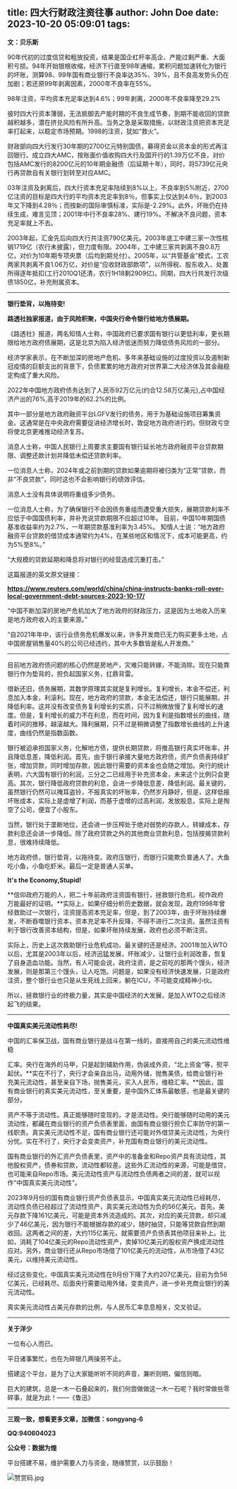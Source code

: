 title: 四大行财政注资往事
author: John Doe
date: 2023-10-20 05:09:01
tags:
---
**文：贝乐斯**<!--more-->

90年代初的过度信贷和粗放投资，结果是国企杠杆率高企、产能过剩严重、大面积亏损。94年开始银根收缩，经济下行直至98年通缩，累积问题加速转化为银行的坏账，测算98、99年国有商业银行不良率达35%、39%，且不良高发势头仍在加剧；若还原99年剥离因素，2000年不良率在55%。

98年注资，平均资本充足率达到4.6%；99年剥离，2000年不良率降至29.2%

彼时四大行资本薄弱，无法抵御去产能时期的不良生成节奏，到期不能收回的贷款越积越多，潜在挤兑风险有所升高。当务之急是采取措施，以财政注资把资本充足率打起来，以稳定市场预期。1998的注资，犹如“救火”。

财政部向四大行发行30年期的2700亿元特别国债，募得资金以资本金的形式再注回银行。成立四大AMC，按账面价值收购四大行及国开行的1.39万亿不良，对价包括AMC发行的8200亿元的10年期金融债（后延期十年），同时，将5739亿元央行再贷款自有关银行划转至对应AMC。

03年注资及剥离后，四大行资本充足率陆续到8%以上，不良率到5%附近，2700亿注资的目标是四大行的平均资本充足率到8％，但事实上仅达到4.6％，到2003年又下降到4.28％；而按新的国际审慎标准，实际是-2.29%。此外，坏账仍在持续生成，难言见顶；2001年中行不良率28%、建行19%。不解决不良问题，资本充足率就上不去。

2003年起，汇金先后向四大行共注资790亿美元。2003年底工中建三家一次性核销1719亿（农行未披露），但力度有限。2004年，工中建三家共剥离不良0.8万亿，对价为10年期专项央票（后均到期兑付）。2005年，以“共管基金”模式，工农两家共剥离不良1.06万亿，对价是“应收财政部款项”，以所得税、股东收入、处置所得逐年抵扣(工行2010Q1还清，农行1H18剩2909亿)。同期，四大行共发行次级债1850亿，补充附属资本。
- - -

**银行垫背，以拖待变!**

**路透社独家报道，由于风险积聚，中国央行命令银行给地方债展期。**

《路透社》报道，两名知情人士称，中国政府已要求国有银行以更低利率，更长期限给地方政府债展期，这是北京为陷入经济低迷而努力降低债务风险的一部分。

经济学家表示，在不断加深的房地产危机、多年来基础设施的过度投资以及遏制新冠疫情的巨额支出的背景下，负债累累的地方政府对世界第二大经济体及其金融稳定构成了重大风险。

2022年中国地方政府债务达到了人民币92万亿元(约合12.58万亿美元),占中国经济产出的76%,高于2019年的62.2%的比例。

其中一部分是地方政府融资平台LGFV发行的债务，用于为基础设施项目筹集资金。这通常是在中央政府需要促进经济增长时，敦促地方政府进行的。但财政亏空将使北京更难推动经济复苏。

消息人士称，中国人民银行上周要求主要国有银行延长地方政府融资平台贷款期限、调整还款计划并降低未偿还贷款利率。

一位消息人士称，2024年或之前到期的贷款如果逾期将被归类为“正常”贷款，而非“不良贷款”，同时这也不会影响银行的绩效评估。

消息人士没有具体说明将重组多少债务。

一位消息人士称，为了确保银行不会因债务重组而遭受重大损失，展期贷款利率不应低于中国国债利率，并补充说贷款期限不应超过10年。
目前，中国10年期国债基准收益率约为2.7%，一年期贷款基准利率为3.45%。
知情人士说：“地方政府融资平台贷款的借贷成本通常约为4%，在某些地区和情况下，成本可能更高，约为5%至8%。”

“大规模的贷款延期和降息将对银行的经营造成沉重打击。”

这篇报道的英文原文链接：

**https://www.reuters.com/world/china/china-instructs-banks-roll-over-local-government-debt-sources-2023-10-17/**

“中国不断加深的房地产危机加大了地方政府的财政压力，这是因为土地收入历来是地方政府收入的主要来源。”

“自2021年年中，该行业债务危机爆发以来，许多开发商已无力购买更多土地，占中国房屋销售量40%的公司已经违约，其中大多数皆是私人开发商。”
- - -


目前地方政府债问题的核心仍然是房地产，灾难只能转嫁，不能消除。现在只能靠银行作为垫背的，担负起国家义务，扛鼎背雷。

借新还旧，债务展期，其数学原理其实就是复利增长。复利增长，本金不偿还，利息加入本金，利滚利。现在，地方政府的贷款，本金无法偿还，银行只能展期，并降低利率。这并没有改变债务复利增长的实质，只不过稍微放慢了复利增长的速度。但是，复利增长的威力不在利息，而在时间，因为复利是指数增长的曲线，随着时间的推移，越滚越大。降利展期，只不过是稍微调整了指数增长曲线的上升速度，曲线仍然是指数函数。

银行被迫承担国家义务，化解地方债，提供长期贷款，将推高银行真实坏账率，并且降低息差，降低利润。首先，由于银行承接大量地方政府债，资产负债表持续扩张，增加贷款，同时增加存款，因此银行需要的资本金也会随之增加。央行的统计表明，六大国有银行的利润，三分之二已经用于补充资本金，未来这个比例只会更高。其次，银行降低政府贷款的利息，会进一步降低息差，降低利润。最关键的，虽然银行仍然可以掩耳盗铃，不报真实的坏账率，仍然岁月静好，但是，这样低报坏账成本，实际上是虚增了利润，而基于虚增的过高利润，发放股息，实际上是掏空了公司，便宜了小股东。

当然，银行处于垄断地位，还会进一步压榨处于绝对弱势的存款人，转嫁成本，存款利息还会进一步降低。除了政府贷款之外的其他商业贷款利息，包括按揭贷款利息，很难持续降低。

地方政府债，银行垫背，以拖待变。政府压银行，而银行只能欺负普通人了。大鱼吃小鱼，小鱼吃虾米。最后一定是普通人买单。

**It's the Economy,Stupid!**

**信仰政府万能的人，把二十年前政府注资国有银行，拯救银行危机，视作政府万能最好的证明。**实际上，如果仔细分析历史数据，就会发现，政府1998年曾经救助过一次银行，注资提高资本充足率，但是，到了2003年，由于坏账持续爆发，不断吞噬银行资本，资本充足率不升反降，不得不进行二次注资。虽然注资有利于银行改善资本结构，但是，如果坏账持续发展，政府也必须不断注资。

实际上，历史上这次救助银行业危机成功，最关键的还是经济。2001年加入WTO以后，尤其是2003年以后，经济迅猛发展，坏账减少，让银行业利润改善，恢复了自身造血功能。当然，有人可能会说，政府注资，是之前吃的那两个馒头，经济发展，则是那第三个馒头，让人吃饱。问题是，如果没有经济快速发展，只是政府注资，整个银行业也只是从生死线上回来，躺在ICU，不可能变成精神小伙。

所以，拯救银行业的终极力量，其实是中国经济的大发展，是加入WTO之后经济起飞的结果。

- - -

**中国真实美元流动性耗尽!**

中国的汇率保卫战，国有商业银行是战斗在第一线的，直接用自己的美元流动性维稳

汇率。央行在海外的马甲，只是起到辅助作用，伪装成外资，“北上资金”等，熨平起伏。**实在不行了，央行才会亲自出马，动用外储，抛售美债，给商业银行补充美元流动性，甚至亲自下场，抛售美元，买入人民币，维稳汇率。**因此，国有商业银行的真实美元流动性，至关重要，是中国外汇体系最敏感，也是最关键的部分。

资产不等于流动性。真正能够随时变现的，才是流动性。央行能够随时动用的美元流动性，都藏在商业银行的资产负债表里面，由国有商业银行担负汇率防守的第一线职责。真实美元流动性不足，国有商业银行还可能对外借贷美元流动性，为央行分忧。实在不行了，央行才会变卖资产，补充国有商业银行的美元流动性。

国有商业银行的外汇资产负债表里，资产中的准备金和Repo资产具有流动性，其他股权资产，债券和贷款，流动性都较差。这些外汇流动性的来源，可能是借贷，也可能来自Repo市场。美元流动性资产与流动性负债两者之间的差，就可以视作“中国真实美元流动性”。

2023年9月份的国有商业银行资产负债表显示，中国真实美元流动性已经耗尽，流动性负债已经超过了流动性资产，真实美元流动性为负的56亿美元。首先，美元存款下降161亿美元，可能是资本外流造成的。其次，对应的美元贷款，却只减少了46亿美元，因为银行不能根据存款的减少，随时抽贷，只能等贷款自然到期收回。这两者之间的差，大约115亿美元，就需要资产负债表其他项目来补上。比如，消耗了104亿美元的Repo流动性资产，卖掉10亿美元的股权资产换成流动性应对。另外，商业银行还从Repo市场借了101亿美元的流动性，从市场借了43亿美元，以维持美元流动性。

经过这些变化，中国真实美元流动性在9月份下降了大约207亿美元，目前为负56亿美元，已经耗尽。后面央行需要动用外储，变卖资产，进一步补充商业银行的美元流动性。

真实美元流动性占美元存款的比例，与人民币汇率息息相关，交叉验证。
- - -
**关于洋少**

一位有心人而已。

平日诸事繁忙，也在为碎银几两操劳不止。

搭建这个平台，是为了让大家能听听不同的声音，兼听则明，偏信则暗。

巨大的建筑，总是一木一石叠起来的，我们何尝做做这一木一石呢？我时常做些零碎事，就是为此！——《鲁迅》

---

**三观一致，想看更多文章，加微信：songyang-6**

**QQ:940604023**

**公众号：数据为煌** 

平台搭建不易，维护需要人力与资金，随缘赞赏，以示鼓励！

![赞赏码.jpg](/images/zanshang.jpg)